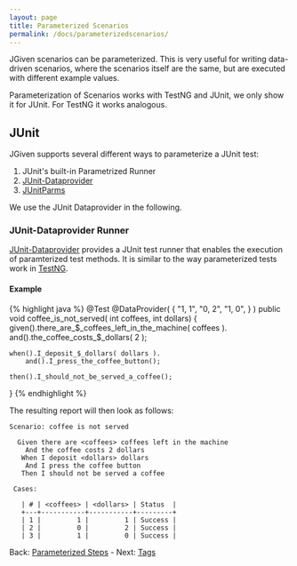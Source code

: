 ```yaml
---
layout: page
title: Parameterized Scenarios
permalink: /docs/parameterizedscenarios/
---
```


JGiven scenarios can be parameterized. This is very useful for writing data-driven scenarios, where the scenarios itself are the same, but are executed with different example values.

Parameterization of Scenarios works with TestNG and JUnit, we only show it for JUnit. For TestNG it works analogous.

## JUnit

JGiven supports several different ways to parameterize a JUnit test:

1. JUnit's built-in Parametrized Runner
1. [JUnit-Dataprovider](https://github.com/TNG/junit-dataprovider)
1. [JUnitParms](https://code.google.com/p/junitparams/)

We use the JUnit Dataprovider in the following.

### JUnit-Dataprovider Runner

[JUnit-Dataprovider](https://github.com/TNG/junit-dataprovider) provides a JUnit test runner that enables the execution of paramterized test methods. It is similar to the way parameterized tests work in [TestNG](http://testng.org).

#### Example

{% highlight java %}
@Test
@DataProvider( {
    "1, 1",
    "0, 2",
    "1, 0",
} )
public void coffee_is_not_served( int coffees, int dollars) {
    given().there_are_$_coffees_left_in_the_machine( coffees ).
        and().the_coffee_costs_$_dollars( 2 );

    when().I_deposit_$_dollars( dollars ).
        and().I_press_the_coffee_button();

    then().I_should_not_be_served_a_coffee();
}
{% endhighlight %}

The resulting report will then look as follows:

```
Scenario: coffee is not served

  Given there are <coffees> coffees left in the machine
    And the coffee costs 2 dollars
   When I deposit <dollars> dollars
    And I press the coffee button
   Then I should not be served a coffee

 Cases:

   | # | <coffees> | <dollars> | Status  |
   +---+-----------+-----------+---------+
   | 1 |         1 |         1 | Success |
   | 2 |         0 |         2 | Success |
   | 3 |         1 |         0 | Success |
```

Back: [Parameterized Steps]({{site.baseurl}}/docs/parameterizedsteps/) - Next: [Tags]({{site.baseurl}}/docs/tags/)
